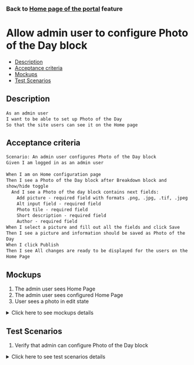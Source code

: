 ### Back to [Home page of the portal](../../) feature

# Allow admin user to configure Photo of the Day block

- [Description](#description)
- [Acceptance criteria](#acceptance-criteria)
- [Mockups](#mockups)
- [Test Scenarios](#test-scenarios)

## Description

    As an admin user
    I want to be able to set up Photo of the Day
    So that the site users can see it on the Home page

## Acceptance criteria

    Scenario: An admin user configures Photo of the Day block
    Given I am logged in as an admin user

    When I am on Home configuration page
    Then I see a Photo of the Day block after Breakdown block and show/hide toggle 
      And I see a Photo of the day block contains next fields:
        Add picture - required field with formats .png, .jpg, .tif, .jpeg
        Alt input field - required field
        Photo tile - required field
        Short description - required field
        Author - required field
    When I select a picture and fill out all the fields and click Save
    Then I see a picture and information should be saved as Photo of the Day
    When I click Publish
    Then I see All changes are ready to be displayed for the users on the Home Page

## Mockups

1. The admin user sees Home Page 
2. The admin user sees configured Home Page
3. User sees a photo in edit state

<details>
  <summary>Click here to see mockups details</summary>

**1. The admin user sees Home Page:**

![Home Page](/products/sport_news_portal/web_application_features/home_page/images/home_page_admin_side_empty.png)

**2. The admin user sees configured Home Page:**

![Home Page](/products/sport_news_portal/web_application_features/home_page/images/home_page_admin_side.png)

**3. User sees a photo in edit state:**

![Photo in edit state](/products/sport_news_portal/web_application_features/home_page/images/edit_photo.png)

</details>

## Test Scenarios

1. Verify that admin can configure Photo of the Day block

<details>
  <summary>Click here to see test scenarios details</summary>

### **#1. Verify that admin can configure Photo of the Day block**

|#|Steps|Expected Result
------|-------|----------
|1|Go to Sport News site|
|2|Log into your admin account|
|3|Go to home configuration page|
|4|Examine photo of the day block fields|
|5|Select a picture|Photo of the day block contains next fields:<br> - add picture<br> - Alt input field<br> - photo tile<br> - short description<br> - author
|6|Fill in all the fields|
|7|Click Save|The picture and information should be saved as Photo of the Day

</details>

